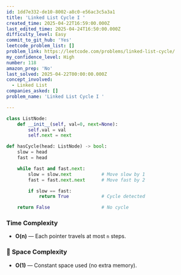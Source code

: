 ```yaml
---
id: 1dd7e332-de10-8002-a8c0-e56ac3c5a3a1
title: 'Linked List Cycle I '
created_time: 2025-04-22T16:59:00.000Z
last_edited_time: 2025-04-24T16:50:00.000Z
difficulty_level: Easy
commit_to_git_hub: 'Yes'
leetcode_problem_list: []
problem_link: https://leetcode.com/problems/linked-list-cycle/
my_confidence_level: High
number: 118
amazon_prep: 'No'
last_solved: 2025-04-22T00:00:00.000Z
concept_involved:
  - Linked List
companies_asked: []
problem_name: 'Linked List Cycle I '

---
```


```python
class ListNode:
    def __init__(self, val=0, next=None):
        self.val = val
        self.next = next

def hasCycle(head: ListNode) -> bool:
    slow = head
    fast = head

    while fast and fast.next:
        slow = slow.next           # Move slow by 1
        fast = fast.next.next      # Move fast by 2

        if slow == fast:
            return True            # Cycle detected

    return False                   # No cycle

```

### Time Complexity

*   **O(n)** — Each pointer travels at most `n` steps.

### 🧠 Space Complexity

*   **O(1)** — Constant space used (no extra memory).
